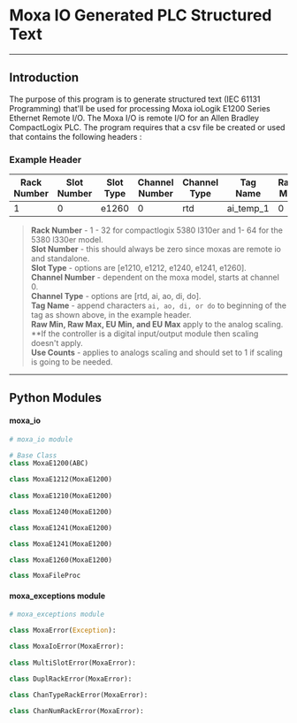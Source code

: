# Moxa IO Generated PLC Structured Text

___

## Introduction
The purpose of this program is to generate structured text (IEC 61131 Programming) that'll be used for processing 
Moxa ioLogik E1200 Series Ethernet Remote I/O. The Moxa I/O is remote I/O for an Allen
Bradley CompactLogix PLC.
The program requires that a csv file be created or used that contains the following headers :

### Example Header
| Rack Number | Slot Number | Slot Type | Channel Number | Channel Type | Tag Name   | Raw Min | Raw Max | EU Min | EU Max | Use Counts |
|-------------|-------------|-----------|----------------|--------------|------------|---------|---------|--------|--------|------------|
| 1           | 0           | e1260     |  0             | rtd          | ai_temp_1  | 0       | 1200    | 0      | 10     | 1          | 

> **Rack Number** - 1 - 32 for compactlogix 5380 l310er and 1- 64 for the 5380 l330er model.   
> **Slot Number** - this should always be zero since moxas are remote io and standalone.  
> **Slot Type** -  options are [e1210, e1212, e1240, e1241, e1260].  
> **Channel Number** - dependent on the moxa model, starts at channel 0.  
> **Channel Type** - options are [rtd, ai, ao, di, do].  
> **Tag Name** - append characters `ai, ao, di, or do` to beginning of the tag as shown above, in the example header.  
> **Raw Min, Raw Max, EU Min, and EU Max** apply to the analog scaling.  
> **If the controller is a digital input/output module then scaling doesn't apply.  
> **Use Counts** - applies to analogs scaling and should set to 1 if scaling is going to be needed.

___

## Python Modules
#### moxa_io
```python
# moxa_io module

# Base Class
class MoxaE1200(ABC)

class MoxaE1212(MoxaE1200)
    
class MoxaE1210(MoxaE1200)

class MoxaE1240(MoxaE1200)

class MoxaE1241(MoxaE1200)

class MoxaE1241(MoxaE1200)

class MoxaE1260(MoxaE1200)

class MoxaFileProc
```

#### moxa_exceptions module
```python
# moxa_exceptions module

class MoxaError(Exception):

class MoxaIoError(MoxaError):
    
class MultiSlotError(MoxaError):

class DuplRackError(MoxaError):

class ChanTypeRackError(MoxaError):
    
class ChanNumRackError(MoxaError):
```

        


